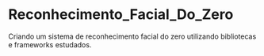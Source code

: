 # Reconhecimento_Facial_Do_Zero
Criando um sistema de reconhecimento facial do zero utilizando bibliotecas e frameworks estudados.
